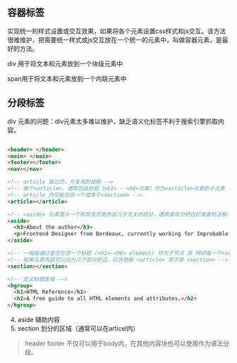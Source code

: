 ## 容器标签
实现统一的样式设置或交互效果，如果将各个元素设置css样式和js交互。该方法很难维护，把需要统一样式或js交互放在一个统一的元素中，叫做容器元素，是最好的方法。

div 用于将文本和元素放到一个块级元素中

span用于将文本和元素放到一个内联元素中

## 分段标签
div 元素的问题：div元素太多难以维护，缺乏语义化标签不利于搜索引擎抓取内容。

```html

<header> </header>
<main> </main>
<footer></footer>
<nav></nav>

<!-- article 独立的，可复用的结构 -->
<!-- 每个<article>，通常包括标题（<h1> - <h6>元素）作为<article>元素的子元素 -->
<!-- article 内可能包含一个或多个<section> -->
<article></article>

<!-- <aside> 元素表示一个和其余页面内容几乎无关的部分，通常表现为侧边栏或者标注框-->
<aside>
  <h3>About the author</h3>
  <p>Frontend Designer from Bordeaux, currently working for Improbable in sunny London.</p>
</aside>

<!-- 一般般通过是否包含一个标题 (<h1>-<h6> element) 作为子节点 来 辨识每一个<section> -->
<!-- 如果元素内容可以分为几个部分的话，应该使用 <article> 而不是 <section> -->
<section></section>

<!-- 定义标题区域 -->
<hgroup>
  <h1>HTML Reference</h1>
  <h2>A free guide to all HTML elements and attributes.</h2>
</hgroup>
```

4. aside 辅助内容
5. section 划分的区域（通常可以在articel内）

> header footer 不仅可以用于body内，在其他内容块也可以使用作为语法分段。